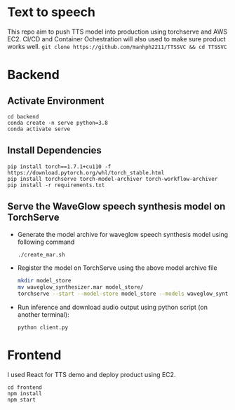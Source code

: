 Text to speech 
====

This repo aim to push TTS model into production using torchserve and AWS EC2. CI/CD and Container Ochestration will also used to make sure product works well.
`git clone https://github.com/manhph2211/TTSSVC && cd TTSSVC`

# Backend 

## Activate Environment

```
cd backend
conda create -n serve python=3.8
conda activate serve
```

## Install Dependencies

```
pip install torch==1.7.1+cu110 -f https://download.pytorch.org/whl/torch_stable.html
pip install torchserve torch-model-archiver torch-workflow-archiver
pip install -r requirements.txt
```

## Serve the WaveGlow speech synthesis model on TorchServe

 * Generate the model archive for waveglow speech synthesis model using following command

    ```bash
    ./create_mar.sh
    ```

 * Register the model on TorchServe using the above model archive file

    ```bash
    mkdir model_store
    mv waveglow_synthesizer.mar model_store/
    torchserve --start --model-store model_store --models waveglow_synthesizer.mar
    ```

  * Run inference and download audio output using python script (on another terminal):

    ```
    python client.py
    ```
 
# Frontend

I used React for TTS demo and deploy product using EC2. 
 ```
 cd frontend
 npm install 
 npm start
 ```
